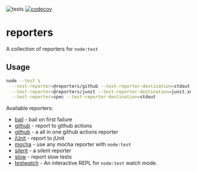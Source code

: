 ![tests](https://github.com/MoLow/reporters/actions/workflows/test.yaml/badge.svg?branch=main) [![codecov](https://codecov.io/gh/MoLow/reporters/branch/main/graph/badge.svg?token=0LFVC8SCQV)](https://codecov.io/gh/MoLow/reporters)

# reporters
A collection of reporters for `node:test`


## Usage

```bash
node --test \
  --test-reporter=@reporters/github --test-reporter-destination=stdout \
  --test-reporter=@reporters/junit --test-reporter-destination=junit.xml \
  --test-reporter=spec --test-reporter-destination=stdout
```

Available reporters:

- [bail](https://www.npmjs.com/package/@reporters/bail) - bail on first failure
- [github](https://www.npmjs.com/package/@reporters/github) - report to github actions
- [github](https://www.npmjs.com/package/@reporters/github-spec) - a all in one github actions reporter
- [jUnit](https://www.npmjs.com/package/@reporters/junit) - report to jUnit 
- [mocha](https://www.npmjs.com/package/@reporters/mocha) - use any mocha reporter with `node:test`
- [silent](https://www.npmjs.com/package/@reporters/silent) - a silent reporter
- [slow](https://www.npmjs.com/package/@reporters/slow) - report slow tests
- [testwatch](https://www.npmjs.com/package/@reporters/testwatch) - An interactive REPL for `node:test` watch mode.
